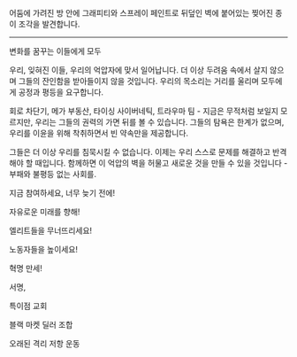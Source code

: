 어둠에 가려진 방 안에 그래피티와 스프레이 페인트로 뒤덮인 벽에 붙어있는 찢어진 종이 조각을 발견합니다.

---

변화를 꿈꾸는 이들에게 모두

우리, 잊혀진 이들, 우리의 억압자에 맞서 일어납니다. 더 이상 두려움 속에서 살지 않으며 그들의 잔인함을 받아들이지 않을 것입니다. 우리의 목소리는 거리를 울리며 모두에게 공정과 평등을 요구합니다.

회로 차단기, 메가 부동산, 타이싱 사이버네틱, 트라우마 팀 - 지금은 무적처럼 보일지 모르지만, 우리는 그들의 권력의 가면 뒤를 볼 수 있습니다. 그들의 탐욕은 한계가 없으며, 우리를 이윤을 위해 착취하면서 빈 약속만을 제공합니다.

그들은 더 이상 우리를 침묵시킬 수 없습니다. 이제는 우리 스스로 문제를 해결하고 반격해야 할 때입니다. 함께하면 이 억압의 벽을 허물고 새로운 것을 만들 수 있을 것입니다 - 부패와 불평등 없는 사회를.

지금 참여하세요, 너무 늦기 전에!

자유로운 미래를 향해!

엘리트들을 무너뜨리세요!

노동자들을 높이세요!

혁명 만세!

서명,

특이점 교회

블랙 마켓 딜러 조합

오래된 격리 저항 운동
